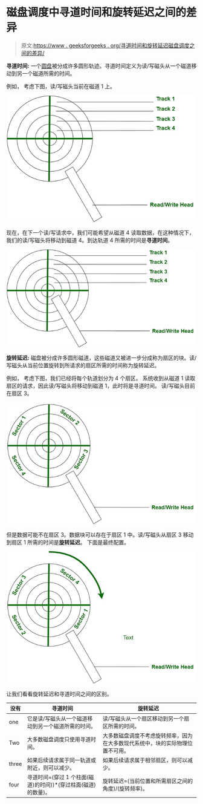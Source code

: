 # 磁盘调度中寻道时间和旋转延迟之间的差异

> 原文:[https://www . geeksforgeeks . org/寻道时间和旋转延迟磁盘调度之间的差异/](https://www.geeksforgeeks.org/difference-between-seek-time-and-rotational-latency-in-disk-scheduling/)

**寻道时间:**
一个[圆盘](https://www.geeksforgeeks.org/hard-disk-drive-hdd-secondary-memory/)被分成许多圆形轨迹。寻道时间定义为读/写磁头从一个磁道移动到另一个磁道所需的时间。

例如，
考虑下图，读/写磁头当前在磁道 1 上。

![](img/32d8680ce28c4ebba13a2fba707b4e99.png)

现在，在下一个读/写请求中，我们可能希望从磁道 4 读取数据，在这种情况下，我们的读/写磁头将移动到磁道 4。到达轨道 4 所需的时间是**寻道时间**。

![](img/3fe718ec53ff44858a3a72f263641d35.png)

**旋转延迟:**
磁盘被分成许多圆形磁道，这些磁道又被进一步分成称为扇区的块。读/写磁头从当前位置旋转到所请求的扇区所需的时间称为旋转延迟。

例如，
考虑下图，我们已经将每个轨道划分为 4 个扇区。
系统收到从磁道 1 读取扇区的请求，因此读/写磁头将移动到磁道 1，此时将是寻道时间。
读/写磁头目前在扇区 3。

![](img/1f5a3fe6f039e38f469b986d522a3239.png)

但是数据可能不在扇区 3。数据块可以存在于扇区 1 中。读/写磁头从扇区 3 移动到扇区 1 所需的时间是**旋转延迟**。
下面是最终配置。

![](img/0f4be66a6e91bb4fa020b1de7a9028a7.png)

让我们看看旋转延迟和寻道时间之间的区别。

<center>

| 没有 | 寻道时间 | 旋转延迟 |
| --- | --- | --- |
| one | 它是读/写磁头从一个磁道移动到另一个磁道所需的时间。 | 读/写磁头从一个扇区移动到另一个扇区所需的时间。 |
| Two | 大多数磁盘调度只使用寻道时间。 | 大多数磁盘调度不考虑旋转频率，因为在大多数现代系统中，块的实际物理位置不可用。 |
| three | 如果后续请求属于同一轨道或附近，则可以减少。 | 如果后续请求属于相邻扇区，则可以减少。 |
| four | 寻道时间=(穿过 1 个柱面(磁道)的时间))*(穿过柱面(磁道)的数量)。 | 旋转延迟=(当前位置和所需扇区之间的角度)/(旋转频率)。 |

</center>